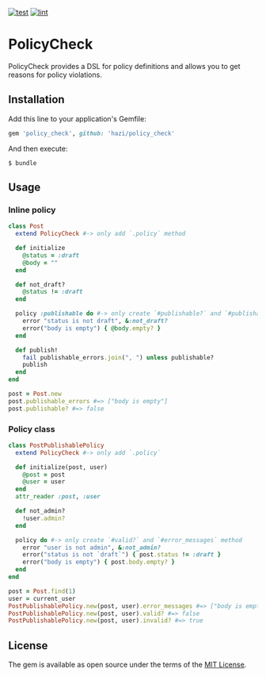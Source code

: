 [![test](https://github.com/hazi/policy_check/actions/workflows/test.yml/badge.svg)](https://github.com/hazi/policy_check/actions/workflows/test.yml) [![lint](https://github.com/hazi/policy_check/actions/workflows/lint.yml/badge.svg)](https://github.com/hazi/policy_check/actions/workflows/lint.yml)

# PolicyCheck

PolicyCheck provides a DSL for policy definitions and allows you to get reasons for policy violations.

## Installation

Add this line to your application's Gemfile:

```ruby
gem 'policy_check', github: 'hazi/policy_check'
```

And then execute:

    $ bundle


## Usage

### Inline policy

```ruby
class Post
  extend PolicyCheck #-> only add `.policy` method

  def initialize
    @status = :draft
    @body = ""
  end

  def not_draft?
    @status != :draft
  end

  policy :publishable do #-> only create `#publishable?` and `#publishable_errors` method
    error "status is not draft", &:not_draft?
    error("body is empty") { @body.empty? }
  end

  def publish!
    fail publishable_errors.join(", ") unless publishable?
    publish
  end
end

post = Post.new
post.publishable_errors #=> ["body is empty"]
post.publishable? #=> false
```

### Policy class

```ruby
class PostPublishablePolicy
  extend PolicyCheck #-> only add `.policy`

  def initialize(post, user)
    @post = post
    @user = user
  end
  attr_reader :post, :user

  def not_admin?
    !user.admin?
  end

  policy do #-> only create `#valid?` and `#error_messages` method
    error "user is not admin", &:not_admin?
    error("status is not `draft`") { post.status != :draft }
    error("body is empty") { post.body.empty? }
  end
end

post = Post.find(1)
user = current_user
PostPublishablePolicy.new(post, user).error_messages #=> ["body is empty", "write is not admin"]
PostPublishablePolicy.new(post, user).valid? #=> false
PostPublishablePolicy.new(post, user).invalid? #=> true
```

## License

The gem is available as open source under the terms of the [MIT License](https://opensource.org/licenses/MIT).
